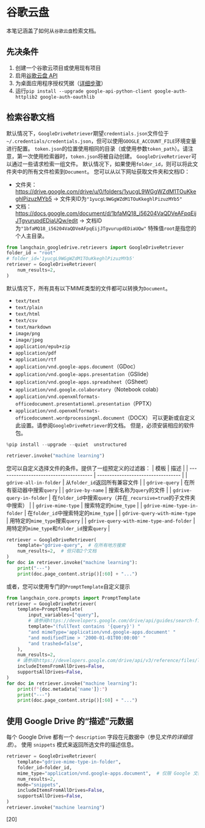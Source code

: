 # 谷歌云盘
本笔记涵盖了如何从`谷歌云盘`检索文档。
## 先决条件
1. 创建一个谷歌云项目或使用现有项目
2. 启用[谷歌云盘 API](https://console.cloud.google.com/flows/enableapi?apiid=drive.googleapis.com)
3. 为桌面应用程序授权凭据（[详细步骤](https://developers.google.com/drive/api/quickstart/python#authorize_credentials_for_a_desktop_application)）
4. 运行`pip install --upgrade google-api-python-client google-auth-httplib2 google-auth-oauthlib`
## 检索谷歌文档
默认情况下，`GoogleDriveRetriever`期望`credentials.json`文件位于`~/.credentials/credentials.json`，但可以使用`GOOGLE_ACCOUNT_FILE`环境变量进行配置。
`token.json`的位置使用相同的目录（或使用参数`token_path`）。请注意，第一次使用检索器时，`token.json`将被自动创建。
`GoogleDriveRetriever`可以通过一些请求检索一组文件。
默认情况下，如果使用`folder_id`，则可以将此文件夹中的所有文件检索到`Document`。
您可以从以下网址获取文件夹和文档ID：
- 文件夹：https://drive.google.com/drive/u/0/folders/1yucgL9WGgWZdM1TOuKkeghlPizuzMYb5 -> 文件夹ID为`"1yucgL9WGgWZdM1TOuKkeghlPizuzMYb5"`
- 文档：https://docs.google.com/document/d/1bfaMQ18_i56204VaQDVeAFpqEijJTgvurupdEDiaUQw/edit -> 文档ID为`"1bfaMQ18_i56204VaQDVeAFpqEijJTgvurupdEDiaUQw"`
特殊值`root`是指您的个人主目录。
```python
from langchain_googledrive.retrievers import GoogleDriveRetriever
folder_id = "root"
# folder_id='1yucgL9WGgWZdM1TOuKkeghlPizuzMYb5'
retriever = GoogleDriveRetriever(
    num_results=2,
)
```
默认情况下，所有具有以下MIME类型的文件都可以转换为`Document`。
- `text/text`
- `text/plain`
- `text/html`
- `text/csv`
- `text/markdown`
- `image/png`
- `image/jpeg`
- `application/epub+zip`
- `application/pdf`
- `application/rtf`
- `application/vnd.google-apps.document`（GDoc）
- `application/vnd.google-apps.presentation`（GSlide）
- `application/vnd.google-apps.spreadsheet`（GSheet）
- `application/vnd.google.colaboratory`（Notebook colab）
- `application/vnd.openxmlformats-officedocument.presentationml.presentation`（PPTX）
- `application/vnd.openxmlformats-officedocument.wordprocessingml.document`（DOCX）
可以更新或自定义此设置。请参阅`GoogleDriveRetriever`的文档。
但是，必须安装相应的软件包。
```python
%pip install --upgrade --quiet  unstructured
```
```python
retriever.invoke("machine learning")
```
您可以自定义选择文件的条件。提供了一组预定义的过滤器：
| 模板                                   | 描述                               |
| -------------------------------------- | ---------------------------------- |
| `gdrive-all-in-folder`                 | 从`folder_id`返回所有兼容文件     |
| `gdrive-query`                         | 在所有驱动器中搜索`query`          |
| `gdrive-by-name`                       | 搜索名称为`query`的文件             |
| `gdrive-query-in-folder`               | 在`folder_id`中搜索`query`（并在`_recursive=true`的子文件夹中搜索） |
| `gdrive-mime-type`                     | 搜索特定的`mime_type`               |
| `gdrive-mime-type-in-folder`           | 在`folder_id`中搜索特定的`mime_type` |
| `gdrive-query-with-mime-type`          | 用特定的`mime_type`搜索`query`      |
| `gdrive-query-with-mime-type-and-folder` | 用特定的`mime_type`和`folder_id`搜索`query` |
```python
retriever = GoogleDriveRetriever(
    template="gdrive-query",  # 在所有地方搜索
    num_results=2,  # 但只取2个文档
)
for doc in retriever.invoke("machine learning"):
    print("---")
    print(doc.page_content.strip()[:60] + "...")
```
或者，您可以使用专门的`PromptTemplate`自定义提示
```python
from langchain_core.prompts import PromptTemplate
retriever = GoogleDriveRetriever(
    template=PromptTemplate(
        input_variables=["query"],
        # 请参阅https://developers.google.com/drive/api/guides/search-files
        template="(fullText contains '{query}') "
        "and mimeType='application/vnd.google-apps.document' "
        "and modifiedTime > '2000-01-01T00:00:00' "
        "and trashed=false",
    ),
    num_results=2,
    # 请参阅https://developers.google.com/drive/api/v3/reference/files/list
    includeItemsFromAllDrives=False,
    supportsAllDrives=False,
)
for doc in retriever.invoke("machine learning"):
    print(f"{doc.metadata['name']}:")
    print("---")
    print(doc.page_content.strip()[:60] + "...")
```
## 使用 Google Drive 的“描述”元数据
每个 Google Drive 都有一个 `description` 字段在元数据中（参见*文件的详细信息*）。
使用 `snippets` 模式来返回所选文件的描述信息。
```python
retriever = GoogleDriveRetriever(
    template="gdrive-mime-type-in-folder",
    folder_id=folder_id,
    mime_type="application/vnd.google-apps.document",  # 仅限 Google 文档
    num_results=2,
    mode="snippets",
    includeItemsFromAllDrives=False,
    supportsAllDrives=False,
)
retriever.invoke("machine learning")
```
[20]